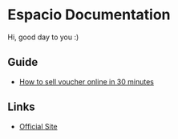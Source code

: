 # Espacio Documentation

Hi, good day to you :)

## Guide

- [How to sell voucher online in 30 minutes](./guide/how_to_sell_voucher_online.md)

## Links

- [Official Site](https://espacio.my)
